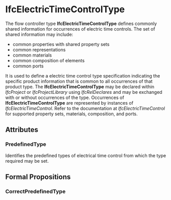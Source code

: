 # IfcElectricTimeControlType

The flow controller type **IfcElectricTimeControlType** defines commonly shared information for occurrences of electric time controls. The set of shared information may include:

* common properties with shared property sets
* common representations
* common materials
* common composition of elements
* common ports

<!-- end of short definition -->

It is used to define a electric time control type specification indicating the specific product information that is common to all occurrences of that product type. The **IfcElectricTimeControlType** may be declared within _IfcProject_ or _IfcProjectLibrary_ using _IfcRelDeclares_ and may be exchanged with or without occurrences of the type. Occurrences of **IfcElectricTimeControlType** are represented by instances of _IfcElectricTimeControl_. Refer to the documentation at _IfcElectricTimeControl_ for supported property sets, materials, composition, and ports.

## Attributes

### PredefinedType
Identifies the predefined types of electrical time control from which the type required may be set.

## Formal Propositions

### CorrectPredefinedType

